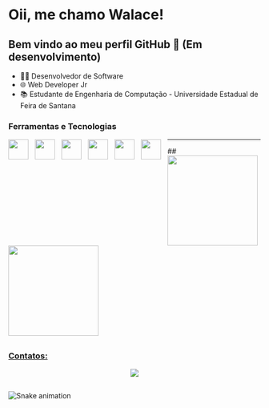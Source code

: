# Oii, me chamo Walace!

## Bem vindo ao meu perfil GitHub 👋 (Em desenvolvimento)

- 🧑‍💻 Desenvolvedor de Software
- 🌐 Web Developer Jr
- 📚 Estudante de Engenharia de Computação - Universidade Estadual de Feira de Santana

### Ferramentas e Tecnologias
<div>
<img src="https://cdn.jsdelivr.net/gh/devicons/devicon/icons/cplusplus/cplusplus-line.svg" align="left" width="40px" style="padding-right:10px;"/> 
<!--<img src="Linkaqui"align="left" width="40px" style="padding-right:10px;"/> Esse e pro verilog--> 
<img src="https://cdn.jsdelivr.net/gh/devicons/devicon/icons/python/python-original.svg" align="left" width="40px" style="padding-right:10px;"/> 
<img src="https://cdn.jsdelivr.net/gh/devicons/devicon/icons/git/git-original.svg" align="left" width="40px" style="padding-right:10px;"/> 
<!--
<img src="https://cdn.jsdelivr.net/gh/devicons/devicon/icons/django/django-plain.svg" align="left" width="40px" style="padding-right:10px;"/> 
<img src="https://cdn.jsdelivr.net/gh/devicons/devicon/icons/linux/linux-original.svg" align="left" width="40px" style="padding-right:10px;"/> 
<img src="https://cdn.jsdelivr.net/gh/devicons/devicon/icons/sqlite/sqlite-original.svg" align="left" width="40px" style="padding-right:10px;"/> 
<img src="https://cdn.jsdelivr.net/gh/devicons/devicon/icons/dart/dart-original.svg" align="left" width="40px" style="padding-right:10px;"/> 
--> 
<img src="https://cdn.jsdelivr.net/gh/devicons/devicon/icons/html5/html5-original.svg" align="left" width="40px" style="padding-right:10px;"/> 
<img src="https://cdn.jsdelivr.net/gh/devicons/devicon/icons/css3/css3-original.svg" align="left" width="40px" style="padding-right:10px;"/> 
<img src="https://cdn.jsdelivr.net/gh/devicons/devicon/icons/javascript/javascript-original.svg" align="left" width="40px" style="padding-right:10px;"/>
<!--
<img src="https://cdn.jsdelivr.net/gh/devicons/devicon/icons/tailwindcss/tailwindcss-original.svg" align="left" width="40px" style="padding-right:10px;"/>
<img src="https://cdn.jsdelivr.net/gh/devicons/devicon/icons/typescript/typescript-original.svg" align="left" width="40px" style="padding-right:10px;"/> 
<img src="https://cdn.jsdelivr.net/gh/devicons/devicon/icons/react/react-original.svg" align="left" width="40px" style="padding-right:10px;"/>
-->          
</div>
<hr>
##
<div>
  <a href="https://github.com/LordWalace">
  <img height="180em" src="https://github-readme-stats.vercel.app/api?username=LordWalace&show_icons=true&theme=tokyonight"/>
  <img height="180em" src="https://github-readme-stats.vercel.app/api/top-langs/?username=LordWalace&layout=compact&&theme=tokyonight"/>
</div>

##
### Contatos:
<div align="center"> 
  <!--
  <a href="Linkaqui" target="_blank"><img src="https://img.shields.io/badge/-Instagram-%23E4405F?style=for-the-badge&logo=instagram&logoColor=white" target="_blank"></a>
  --->
  <a href = "walaceestudante@gmail.com"><img src="https://img.shields.io/badge/-Gmail-%23333?style=for-the-badge&logo=gmail&logoColor=white" target="_blank"></a>
  <!--
  <a href="Linkaqui" target="_blank"><img src="https://img.shields.io/badge/-LinkedIn-%230077B5?style=for-the-badge&logo=linkedin&logoColor=white" target="_blank"></a>
  --->
</div>

##
  ![Snake animation](https://github.com/camilafernanda/camilafernanda/blob/output/github-contribution-grid-snake.svg)
